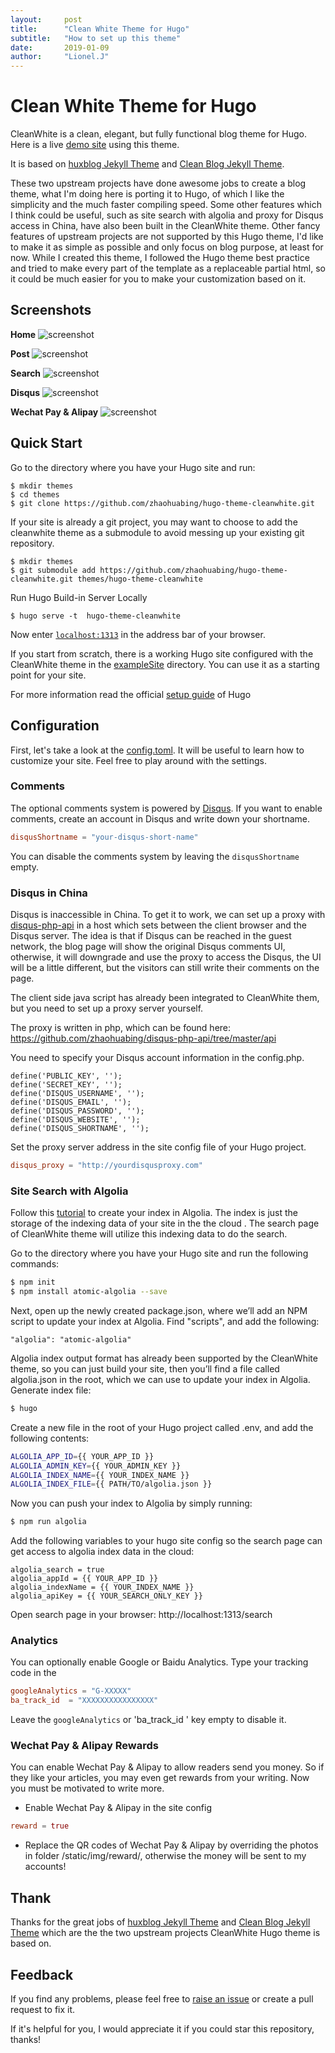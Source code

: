 ```yaml
---
layout:     post
title:      "Clean White Theme for Hugo"
subtitle:   "How to set up this theme"
date:       2019-01-09
author:     "Lionel.J"
---
```


# Clean White Theme for Hugo

CleanWhite is a clean, elegant, but fully functional blog theme for Hugo. Here is a live [demo site](https://zhaohuabing.com) using this theme.  

It is based on [huxblog Jekyll Theme](https://github.com/Huxpro/huxpro.github.io)
and [Clean Blog Jekyll Theme](https://github.com/BlackrockDigital/startbootstrap-clean-blog-jekyll).

These two upstream projects have done awesome jobs to create a blog theme, what I'm doing here is porting it to Hugo, of which I like the simplicity and the much faster compiling speed. Some other features which I think could be useful, such as site search with algolia and proxy for Disqus access in China, have also been built in the CleanWhite theme. Other fancy features of upstream projects are not supported by this Hugo theme, I'd like to make it as simple as possible and only focus on blog purpose, at least for now.
While I created this theme, I followed the Hugo theme best practice and tried to make every part of the template as a replaceable partial html, so it could be much easier for you to make your customization based on it.

## Screenshots

**Home**
![screenshot](/img/fullscreenshot.png)

**Post**
![screenshot](/img/post.png)

**Search**
![screenshot](/img/sitesearch.png)

**Disqus**
![screenshot](/img/disqus.png)

**Wechat Pay & Alipay**
![screenshot](/img/rewards.png)

## Quick Start
Go to the directory where you have your Hugo site and run:

```
$ mkdir themes
$ cd themes
$ git clone https://github.com/zhaohuabing/hugo-theme-cleanwhite.git
```

If your site is already a git project, you may want to choose to add the cleanwhite theme as a submodule to avoid messing up your existing git repository.

```
$ mkdir themes
$ git submodule add https://github.com/zhaohuabing/hugo-theme-cleanwhite.git themes/hugo-theme-cleanwhite
```
Run  Hugo Build-in Server Locally

```
$ hugo serve -t  hugo-theme-cleanwhite
```
Now enter [`localhost:1313`](http://localhost:1313) in the address bar of your browser.

If you start from scratch, there is a working Hugo site configured with the CleanWhite theme in the [exampleSite](https://github.com/zhaohuabing/hugo-theme-cleanwhite/tree/master/exampleSite) directory.  You can use it as a starting point for your site.

For more information read the official [setup guide](https://gohugo.io/overview/installing/) of Hugo 

## Configuration
First, let's take a look at the [config.toml](https://github.com/zhaohuabing/hugo-cleanwhite-theme/tree/master/exampleSite/config.toml). It will be useful to learn how to customize your site. Feel free to play around with the settings.

### Comments
The optional comments system is powered by [Disqus](https://disqus.com). If you want to enable comments, create an account in Disqus and write down your shortname.

```toml
disqusShortname = "your-disqus-short-name"
```
You can disable the comments system by leaving the `disqusShortname` empty.

### Disqus in China
Disqus is inaccessible in China. To get it to work, we can set up a proxy with [disqus-php-api](https://github.com/zhaohuabing/disqus-php-api) in a host which sets between the client browser and the Disqus server. The idea is that if Disqus can be reached in the guest network, the blog page will show the original Disqus comments UI, otherwise, it will downgrade and use the proxy to access the Disqus, the UI will be a little different, but the visitors can still write their comments on the page.

The client side java script has already been integrated to CleanWhite them, but you need to set up a proxy server yourself.

The proxy is written in php, which can be found here: https://github.com/zhaohuabing/disqus-php-api/tree/master/api

You need to specify  your Disqus account information in the config.php.
```
define('PUBLIC_KEY', '');
define('SECRET_KEY', '');
define('DISQUS_USERNAME', '');
define('DISQUS_EMAIL', '');
define('DISQUS_PASSWORD', '');
define('DISQUS_WEBSITE', '');
define('DISQUS_SHORTNAME', '');
```
Set the proxy server address in the site config file of your Hugo project.
```toml
disqus_proxy = "http://yourdisqusproxy.com"
```
### Site Search with Algolia
Follow this [tutorial](https://forestry.io/blog/search-with-algolia-in-hugo/#3-create-your-index-in-algolia) to create your index in Algolia. The index is just the storage of the indexing data of your site in the the cloud . The search page of CleanWhite theme will utilize this indexing data to do the search.

Go to the directory where you have your Hugo site and run the following commands:
```bash
$ npm init
$ npm install atomic-algolia --save
```
Next, open up the newly created package.json, where we’ll add an NPM script to update your index at Algolia. Find "scripts", and add the following:
```josn
"algolia": "atomic-algolia"
```
Algolia index output format has already been supported by the CleanWhite theme, so you can just build your site, then you’ll find a file called algolia.json in the root, which we can use to update your index in Algolia.
Generate index file:
```bash
$ hugo
```
Create a new file in the root of your Hugo project called .env, and add the following contents:
```bash
ALGOLIA_APP_ID={{ YOUR_APP_ID }}
ALGOLIA_ADMIN_KEY={{ YOUR_ADMIN_KEY }}
ALGOLIA_INDEX_NAME={{ YOUR_INDEX_NAME }}
ALGOLIA_INDEX_FILE={{ PATH/TO/algolia.json }}
```
Now you can push your index to Algolia by simply running:
```bash
$ npm run algolia
```
Add the following variables to your hugo site config so the search page can get access to algolia index data in the cloud:
 ```
algolia_search = true
algolia_appId = {{ YOUR_APP_ID }}
algolia_indexName = {{ YOUR_INDEX_NAME }}
algolia_apiKey = {{ YOUR_SEARCH_ONLY_KEY }}
```
Open search page in your browser: http://localhost:1313/search

### Analytics

You can optionally enable Google or Baidu Analytics. Type your tracking code in the 

```toml
googleAnalytics = "G-XXXXX"
ba_track_id  = "XXXXXXXXXXXXXXXX"
```
Leave the `googleAnalytics`  or 'ba_track_id ' key empty to disable it.

### Wechat Pay & Alipay Rewards

You can enable Wechat Pay & Alipay to allow readers send you money. So if they like your articles, you may even get rewards from your writing. Now you must be motivated to write more.

* Enable Wechat Pay & Alipay in the site config
```toml
reward = true
```
* Replace the QR codes of Wechat Pay & Alipay by overriding the photos in folder /static/img/reward/, otherwise the money will be sent to my accounts!


## Thank
Thanks for the great jobs of [huxblog Jekyll Theme](https://github.com/Huxpro/huxpro.github.io) and [Clean Blog Jekyll Theme](https://github.com/BlackrockDigital/startbootstrap-clean-blog-jekyll) which are the the two upstream projects CleanWhite Hugo theme is based on.

## Feedback
If you find any problems, please feel free to [raise an issue](https://github.com/zhaohuabing/hugo-theme-cleanwhite/issues/new) or create a pull request to fix it. 

If it's helpful for you, I would appreciate it if you could star this repository, thanks!

